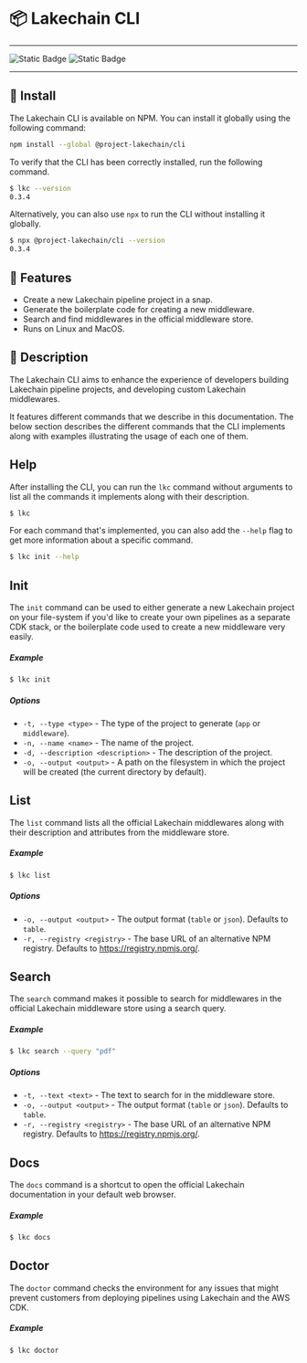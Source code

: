 # 📦 Lakechain CLI

---

![Static Badge](https://img.shields.io/badge/Project-Lakechain-danger?style=for-the-badge&color=green) ![Static Badge](https://img.shields.io/badge/Release-Alpha-danger?style=for-the-badge&color=orange)

---

## 🚀 Install

The Lakechain CLI is available on NPM. You can install it globally using the following command:

```bash
npm install --global @project-lakechain/cli
```

To verify that the CLI has been correctly installed, run the following command.

```bash
$ lkc --version
0.3.4
```

Alternatively, you can also use `npx` to run the CLI without installing it globally.

```bash
$ npx @project-lakechain/cli --version
0.3.4
```

## 🔖 Features

- Create a new Lakechain pipeline project in a snap.
- Generate the boilerplate code for creating a new middleware.
- Search and find middlewares in the official middleware store.
- Runs on Linux and MacOS.

## 🔰 Description

The Lakechain CLI aims to enhance the experience of developers building Lakechain pipeline projects, and developing custom Lakechain middlewares.

It features different commands that we describe in this documentation. The below section describes the different commands that the CLI implements along with examples illustrating the usage of each one of them.

## Help

After installing the CLI, you can run the `lkc` command without arguments to list all the commands it implements along with their description.

```bash
$ lkc
```

For each command that's implemented, you can also add the `--help` flag to get more information about a specific command.

```bash
$ lkc init --help
```

## Init

The `init` command can be used to either generate a new Lakechain project on your file-system if you'd like to create your own pipelines as a separate CDK stack, or the boilerplate code used to create a new middleware very easily.

##### Example

```bash
$ lkc init
```

##### Options

- `-t, --type <type>` - The type of the project to generate (`app` or `middleware`).
- `-n, --name <name>` - The name of the project.
- `-d, --description <description>` - The description of the project.
- `-o, --output <output>` - A path on the filesystem in which the project will be created (the current directory by default).

## List

The `list` command lists all the official Lakechain middlewares along with their description and attributes from the middleware store.

##### Example

```bash
$ lkc list
```

##### Options

- `-o, --output <output>` - The output format (`table` or `json`). Defaults to `table`.
- `-r, --registry <registry>` - The base URL of an alternative NPM registry. Defaults to https://registry.npmjs.org/.

## Search

The `search` command makes it possible to search for middlewares in the official Lakechain middleware store using a search query.

##### Example

```bash
$ lkc search --query "pdf"
```

##### Options

- `-t, --text <text>` - The text to search for in the middleware store.
- `-o, --output <output>` - The output format (`table` or `json`). Defaults to `table`.
- `-r, --registry <registry>` - The base URL of an alternative NPM registry. Defaults to https://registry.npmjs.org/.

## Docs

The `docs` command is a shortcut to open the official Lakechain documentation in your default web browser.

##### Example

```bash
$ lkc docs
```

## Doctor

The `doctor` command checks the environment for any issues that might prevent customers from deploying pipelines using Lakechain and the AWS CDK.

##### Example

```bash
$ lkc doctor
```

